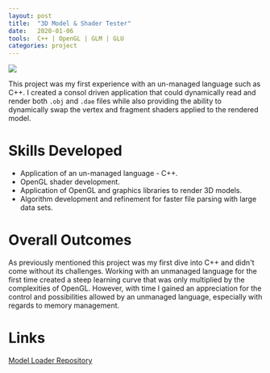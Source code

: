 ```yaml
---
layout: post
title:  "3D Model & Shader Tester"
date:   2020-01-06
tools:  C++ | OpenGL | GLM | GLU 
categories: project
---
```

![]({{site.baseurl}}/assets/images/shader-tester.png)

This project was my first experience with an un-managed language such as C++. I created a consol driven application that could dynamically read and render both `.obj` and `.dae` files while also providing the ability to dynamically swap the vertex and fragment shaders applied to the rendered model.

# Skills Developed
* Application of an un-managed language - C++.
* OpenGL shader development.
* Application of OpenGL and graphics libraries to render 3D models.
* Algorithm development and refinement for faster file parsing with large data sets. 

# Overall Outcomes
As previously mentioned this project was my first dive into C++ and didn't come without its challenges. Working with an unmanaged language for the first time created a steep learning curve that was only multiplied by the complexities of OpenGL. However, with time I gained an appreciation for the control and possibilities allowed by an unmanaged language, especially with regards to memory management.

# Links
[Model Loader Repository][model-loader-repository]  

[model-loader-repository]: https://github.com/Gubbsy/ShaderTester
